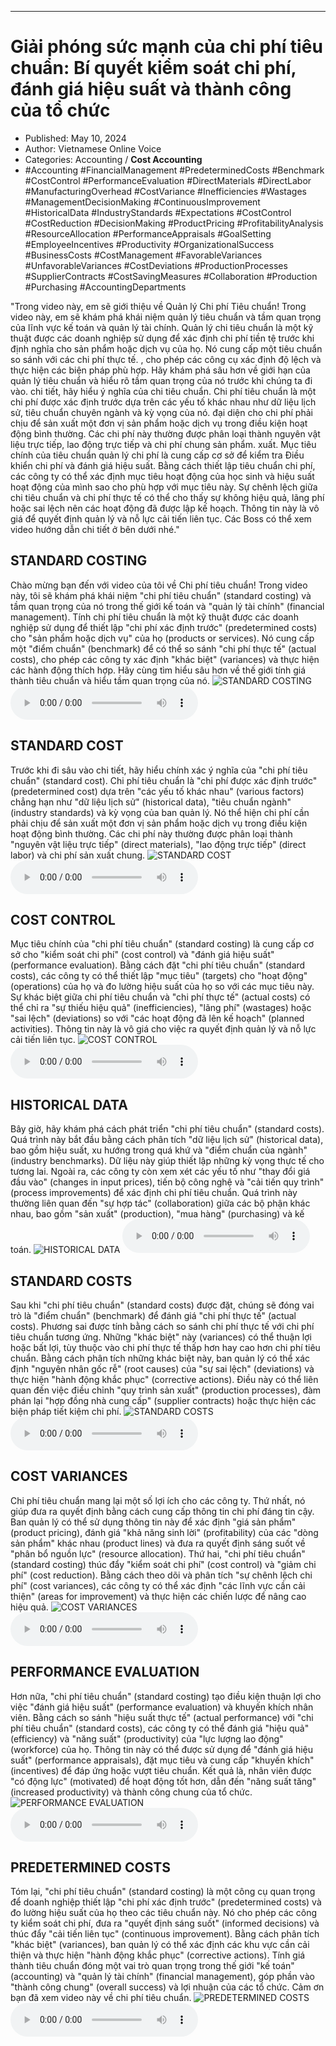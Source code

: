 
---

# Giải phóng sức mạnh của chi phí tiêu chuẩn: Bí quyết kiểm soát chi phí, đánh giá hiệu suất và thành công của tổ chức

- Published: May 10, 2024
- Author: Vietnamese Online Voice
- Categories: Accounting / **Cost Accounting**
- #Accounting #FinancialManagement #PredeterminedCosts #Benchmark #CostControl #PerformanceEvaluation #DirectMaterials #DirectLabor #ManufacturingOverhead #CostVariance #Inefficiencies #Wastages #ManagementDecisionMaking #ContinuousImprovement #HistoricalData #IndustryStandards #Expectations #CostControl #CostReduction #DecisionMaking #ProductPricing #ProfitabilityAnalysis #ResourceAllocation #PerformanceAppraisals #GoalSetting #EmployeeIncentives #Productivity #OrganizationalSuccess #BusinessCosts #CostManagement #FavorableVariances #UnfavorableVariances #CostDeviations #ProductionProcesses #SupplierContracts #CostSavingMeasures #Collaboration #Production #Purchasing #AccountingDepartments

"Trong video này, em sẽ giới thiệu về Quản lý Chi phí Tiêu chuẩn! Trong video này, em sẽ khám phá khái niệm quản lý tiêu chuẩn và tầm quan trọng của lĩnh vực kế toán và quản lý tài chính. Quản lý chi tiêu chuẩn là một kỹ thuật được các doanh nghiệp sử dụng để xác định chi phí tiền tệ trước khi định nghĩa cho sản phẩm hoặc dịch vụ của họ. Nó cung cấp một tiêu chuẩn so sánh với các chi phí thực tế. , cho phép các công cụ xác định độ lệch và thực hiện các biện pháp phù hợp. Hãy khám phá sâu hơn về giới hạn của quản lý tiêu chuẩn và hiểu rõ tầm quan trọng của nó trước khi chúng ta đi vào. chi tiết, hãy hiểu ý nghĩa của chi tiêu chuẩn. Chi phí tiêu chuẩn là một chi phí được xác định trước dựa trên các yếu tố khác nhau như dữ liệu lịch sử, tiêu chuẩn chuyên ngành và kỳ vọng của nó. đại diện cho chi phí phải chịu để sản xuất một đơn vị sản phẩm hoặc dịch vụ trong điều kiện hoạt động bình thường. Các chi phí này thường được phân loại thành nguyên vật liệu trực tiếp, lao động trực tiếp và chi phí chung sản phẩm. xuất. Mục tiêu chính của tiêu chuẩn quản lý chi phí là cung cấp cơ sở để kiểm tra Điều khiển chi phí và đánh giá hiệu suất. Bằng cách thiết lập tiêu chuẩn chi phí, các công ty có thể xác định mục tiêu hoạt động của học sinh và hiệu suất hoạt động của mình sao cho phù hợp với mục tiêu này. Sự chênh lệch giữa chi tiêu chuẩn và chi phí thực tế có thể cho thấy sự không hiệu quả, lãng phí hoặc sai lệch nên các hoạt động đã được lập kế hoạch. Thông tin này là vô giá để quyết định quản lý và nỗ lực cải tiến liên tục. Các Boss có thể xem video hướng dẫn chi tiết ở bên dưới nhé."


## STANDARD COSTING

Chào mừng bạn đến với video của tôi về Chi phí tiêu chuẩn! Trong video này, tôi sẽ khám phá khái niệm "chi phí tiêu chuẩn" (standard costing) và tầm quan trọng của nó trong thế giới kế toán và "quản lý tài chính" (financial management). Tính chi phí tiêu chuẩn là một kỹ thuật được các doanh nghiệp sử dụng để thiết lập "chi phí xác định trước" (predetermined costs) cho "sản phẩm hoặc dịch vụ" của họ (products or services). Nó cung cấp một "điểm chuẩn" (benchmark) để có thể so sánh "chi phí thực tế" (actual costs), cho phép các công ty xác định "khác biệt" (variances) và thực hiện các hành động thích hợp. Hãy cùng tìm hiểu sâu hơn về thế giới tính giá thành tiêu chuẩn và hiểu tầm quan trọng của nó.
![STANDARD COSTING](https://http-archiver-apis-production-80.schnworks.com/storage/images/transitions/2024-05-10/transition-64793306163-Montserrat-Thin-512DA8.jpg)
<audio controls>
    <source src="https://http-archiver-apis-production-80.schnworks.com/storage/storage/audio/file-61792305448.mp3" type="audio/mpeg">
</audio>



## STANDARD COST

Trước khi đi sâu vào chi tiết, hãy hiểu chính xác ý nghĩa của "chi phí tiêu chuẩn" (standard cost). Chi phí tiêu chuẩn là "chi phí được xác định trước" (predetermined cost) dựa trên "các yếu tố khác nhau" (various factors) chẳng hạn như "dữ liệu lịch sử" (historical data), "tiêu chuẩn ngành" (industry standards) và kỳ vọng của ban quản lý. Nó thể hiện chi phí cần phải chịu để sản xuất một đơn vị sản phẩm hoặc dịch vụ trong điều kiện hoạt động bình thường. Các chi phí này thường được phân loại thành "nguyên vật liệu trực tiếp" (direct materials), "lao động trực tiếp" (direct labor) và chi phí sản xuất chung.
![STANDARD COST](https://http-archiver-apis-production-80.schnworks.com/storage/images/transitions/2024-05-10/transition--20797332223-Montserrat-Regular-4A148C.jpg)
<audio controls>
    <source src="https://http-archiver-apis-production-80.schnworks.com/storage/storage/audio/file-25316245710.mp3" type="audio/mpeg">
</audio>



## COST CONTROL

Mục tiêu chính của "chi phí tiêu chuẩn" (standard costing) là cung cấp cơ sở cho "kiểm soát chi phí" (cost control) và "đánh giá hiệu suất" (performance evaluation). Bằng cách đặt "chi phí tiêu chuẩn" (standard costs), các công ty có thể thiết lập "mục tiêu" (targets) cho "hoạt động" (operations) của họ và đo lường hiệu suất của họ so với các mục tiêu này. Sự khác biệt giữa chi phí tiêu chuẩn và "chi phí thực tế" (actual costs) có thể chỉ ra "sự thiếu hiệu quả" (inefficiencies), "lãng phí" (wastages) hoặc "sai lệch" (deviations) so với "các hoạt động đã lên kế hoạch" (planned activities). Thông tin này là vô giá cho việc ra quyết định quản lý và nỗ lực cải tiến liên tục.
![COST CONTROL](https://http-archiver-apis-production-80.schnworks.com/storage/images/transitions/2024-05-10/transition--25529018805-Montserrat-Medium-283593.jpg)
<audio controls>
    <source src="https://http-archiver-apis-production-80.schnworks.com/storage/storage/audio/file-22665587426.mp3" type="audio/mpeg">
</audio>



## HISTORICAL DATA

Bây giờ, hãy khám phá cách phát triển "chi phí tiêu chuẩn" (standard costs). Quá trình này bắt đầu bằng cách phân tích "dữ liệu lịch sử" (historical data), bao gồm hiệu suất, xu hướng trong quá khứ và "điểm chuẩn của ngành" (industry benchmarks). Dữ liệu này giúp thiết lập những kỳ vọng thực tế cho tương lai. Ngoài ra, các công ty còn xem xét các yếu tố như "thay đổi giá đầu vào" (changes in input prices), tiến bộ công nghệ và "cải tiến quy trình" (process improvements) để xác định chi phí tiêu chuẩn. Quá trình này thường liên quan đến "sự hợp tác" (collaboration) giữa các bộ phận khác nhau, bao gồm "sản xuất" (production), "mua hàng" (purchasing) và kế toán.
![HISTORICAL DATA](https://http-archiver-apis-production-80.schnworks.com/storage/images/transitions/2024-05-10/transition-13850106195-Montserrat-Black-4A148C.jpg)
<audio controls>
    <source src="https://http-archiver-apis-production-80.schnworks.com/storage/storage/audio/file-7354175501.mp3" type="audio/mpeg">
</audio>



## STANDARD COSTS

Sau khi "chi phí tiêu chuẩn" (standard costs) được đặt, chúng sẽ đóng vai trò là "điểm chuẩn" (benchmark) để đánh giá "chi phí thực tế" (actual costs). Phương sai được tính bằng cách so sánh chi phí thực tế với chi phí tiêu chuẩn tương ứng. Những "khác biệt" này (variances) có thể thuận lợi hoặc bất lợi, tùy thuộc vào chi phí thực tế thấp hơn hay cao hơn chi phí tiêu chuẩn. Bằng cách phân tích những khác biệt này, ban quản lý có thể xác định "nguyên nhân gốc rễ" (root causes) của "sự sai lệch" (deviations) và thực hiện "hành động khắc phục" (corrective actions). Điều này có thể liên quan đến việc điều chỉnh "quy trình sản xuất" (production processes), đàm phán lại "hợp đồng nhà cung cấp" (supplier contracts) hoặc thực hiện các biện pháp tiết kiệm chi phí.
![STANDARD COSTS](https://http-archiver-apis-production-80.schnworks.com/storage/images/transitions/2024-05-10/transition-10243335401-Montserrat-ExtraBold-7B1FA2.jpg)
<audio controls>
    <source src="https://http-archiver-apis-production-80.schnworks.com/storage/storage/audio/file-15845626348.mp3" type="audio/mpeg">
</audio>



## COST VARIANCES

Chi phí tiêu chuẩn mang lại một số lợi ích cho các công ty. Thứ nhất, nó giúp đưa ra quyết định bằng cách cung cấp thông tin chi phí đáng tin cậy. Ban quản lý có thể sử dụng thông tin này để xác định "giá sản phẩm" (product pricing), đánh giá "khả năng sinh lời" (profitability) của các "dòng sản phẩm" khác nhau (product lines) và đưa ra quyết định sáng suốt về "phân bổ nguồn lực" (resource allocation). Thứ hai, "chi phí tiêu chuẩn" (standard costing) thúc đẩy "kiểm soát chi phí" (cost control) và "giảm chi phí" (cost reduction). Bằng cách theo dõi và phân tích "sự chênh lệch chi phí" (cost variances), các công ty có thể xác định "các lĩnh vực cần cải thiện" (areas for improvement) và thực hiện các chiến lược để nâng cao hiệu quả.
![COST VARIANCES](https://http-archiver-apis-production-80.schnworks.com/storage/images/transitions/2024-05-10/transition--18378610097-Montserrat-Bold-7B1FA2.jpg)
<audio controls>
    <source src="https://http-archiver-apis-production-80.schnworks.com/storage/storage/audio/file-49349544550.mp3" type="audio/mpeg">
</audio>



## PERFORMANCE EVALUATION

Hơn nữa, "chi phí tiêu chuẩn" (standard costing) tạo điều kiện thuận lợi cho việc "đánh giá hiệu suất" (performance evaluation) và khuyến khích nhân viên. Bằng cách so sánh "hiệu suất thực tế" (actual performance) với "chi phí tiêu chuẩn" (standard costs), các công ty có thể đánh giá "hiệu quả" (efficiency) và "năng suất" (productivity) của "lực lượng lao động" (workforce) của họ. Thông tin này có thể được sử dụng để "đánh giá hiệu suất" (performance appraisals), đặt mục tiêu và cung cấp "khuyến khích" (incentives) để đáp ứng hoặc vượt tiêu chuẩn. Kết quả là, nhân viên được "có động lực" (motivated) để hoạt động tốt hơn, dẫn đến "năng suất tăng" (increased productivity) và thành công chung của tổ chức.
![PERFORMANCE EVALUATION](https://http-archiver-apis-production-80.schnworks.com/storage/images/transitions/2024-05-10/transition-12898185839-Montserrat-Medium-673AB7.jpg)
<audio controls>
    <source src="https://http-archiver-apis-production-80.schnworks.com/storage/storage/audio/file-1423868957.mp3" type="audio/mpeg">
</audio>



## PREDETERMINED COSTS

Tóm lại, "chi phí tiêu chuẩn" (standard costing) là một công cụ quan trọng để doanh nghiệp thiết lập "chi phí xác định trước" (predetermined costs) và đo lường hiệu suất của họ theo các tiêu chuẩn này. Nó cho phép các công ty kiểm soát chi phí, đưa ra "quyết định sáng suốt" (informed decisions) và thúc đẩy "cải tiến liên tục" (continuous improvement). Bằng cách phân tích "khác biệt" (variances), ban quản lý có thể xác định các khu vực cần cải thiện và thực hiện "hành động khắc phục" (corrective actions). Tính giá thành tiêu chuẩn đóng một vai trò quan trọng trong thế giới "kế toán" (accounting) và "quản lý tài chính" (financial management), góp phần vào "thành công chung" (overall success) và lợi nhuận của các tổ chức. Cảm ơn bạn đã xem video này về chi phí tiêu chuẩn.
![PREDETERMINED COSTS](https://http-archiver-apis-production-80.schnworks.com/storage/images/transitions/2024-05-10/transition-24666728475-Montserrat-Thin-512DA8.jpg)
<audio controls>
    <source src="https://http-archiver-apis-production-80.schnworks.com/storage/storage/audio/file-27805773281.mp3" type="audio/mpeg">
</audio>

